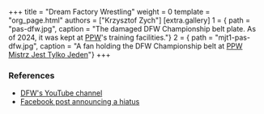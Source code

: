 +++
title = "Dream Factory Wrestling"
weight = 0
template = "org_page.html"
authors = ["Krzysztof Zych"]
[extra.gallery]
1 = { path = "pas-dfw.jpg", caption = "The damaged DFW Championship belt plate. As of 2024, it was kept at [PPW](@/o/ppw.md)'s training facilities."}
2 = { path = "mjt1-pas-dfw.jpg", caption = "A fan holding the DFW Championship belt at [PPW Mistrz Jest Tylko Jeden](@/e/2022-03-12-ppw-mistrz-jest-tylko-jeden.md)"}
+++

### References

* [DFW's YouTube channel](https://www.youtube.com/@DreamFactoryWrestling)
* [Facebook post announcing a hiatus](https://www.facebook.com/DreamFactoryWrestling/posts/pfbid0bEfHU1jhbDvawiWF6M9XooNe39iazhUa3Qp9Nv8fF1HrZc42kY65SzNpK5XnvW87l)
